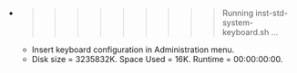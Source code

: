 * >>>>>>>>> Running inst-std-system-keyboard.sh ...
  * Insert keyboard configuration in Administration menu.
  * Disk size = 3235832K. Space Used = 16K. Runtime = 00:00:00:00.
